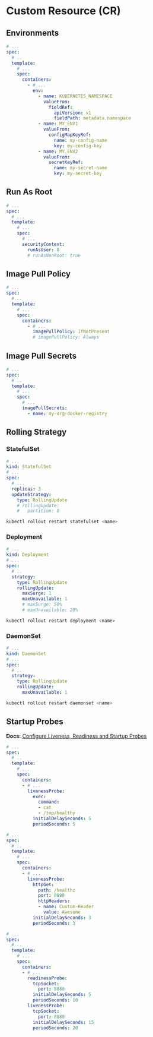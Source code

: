 # Custom Resource (CR)

## Environments

```yml
# ...
spec:
  # ..
  template:
    # ...
    spec:
      containers:
        - # ...
          env:
            - name: KUBERNETES_NAMESPACE
              valueFrom:
                fieldRef:
                  apiVersion: v1
                  fieldPath: metadata.namespace
            - name: MY_ENV1
              valueFrom:
                configMapKeyRef:
                  name: my-config-name
                  key: my-config-key
            - name: MY_ENV2
              valueFrom:
                secretKeyRef:
                  name: my-secret-name
                  key: my-secret-key
```

## Run As Root

```yml
# ...
spec:
  # ...
  template:
    # ...
    spec:
      # ...
      securityContext:
        runAsUser: 0
        # runAsNonRoot: true
```

## Image Pull Policy

```yml
# ...
spec:
  # ..
  template:
    # ...
    spec:
      containers:
        - # ...
          imagePullPolicy: IfNotPresent
          # imagePullPolicy: Always
```

## Image Pull Secrets

```yml
# ...
spec:
  # ..
  template:
    # ...
    spec:
      # ...
      imagePullSecrets:
        - name: my-org-docker-registry
```

## Rolling Strategy

### StatefulSet

```yml
# ...
kind: StatefulSet
# ...
spec:
  # ...
  replicas: 3
  updateStrategy:
    type: RollingUpdate
    # rollingUpdate:
    #   partition: 0
```

```sh
kubectl rollout restart statefulset <name>
```

### Deployment

```yml
# ...
kind: Deployment
# ...
spec:
  # ..
  strategy:
    type: RollingUpdate
    rollingUpdate:
      maxSurge: 1
      maxUnavailable: 1
      # maxSurge: 50%
      # maxUnavailable: 20%
```

```sh
kubectl rollout restart deployment <name>
```

### DaemonSet

```yml
# ...
kind: DaemonSet
# ...
spec:
  # ..
  strategy:
    type: RollingUpdate
    rollingUpdate:
      maxUnavailable: 1
```

```sh
kubectl rollout restart daemonset <name>
```

## Startup Probes

**Docs:** [Configure Liveness, Readiness and Startup Probes](https://kubernetes.io/docs/tasks/configure-pod-container/configure-liveness-readiness-startup-probes/)

```yml
# ...
spec:
  # ..
  template:
    # ...
    spec:
      containers:
      - # ...
        livenessProbe:
          exec:
            command:
            - cat
            - /tmp/healthy
          initialDelaySeconds: 5
          periodSeconds: 5

# ...
spec:
  # ..
  template:
    # ...
    spec:
      containers:
      - # ...
        livenessProbe:
          httpGet:
            path: /healthz
            port: 8080
            httpHeaders:
            - name: Custom-Header
              value: Awesome
          initialDelaySeconds: 3
          periodSeconds: 3

# ...
spec:
  # ..
  template:
    # ...
    spec:
      containers:
      - # ...
        readinessProbe:
          tcpSocket:
            port: 8080
          initialDelaySeconds: 5
          periodSeconds: 10
        livenessProbe:
          tcpSocket:
            port: 8080
          initialDelaySeconds: 15
          periodSeconds: 20
```
